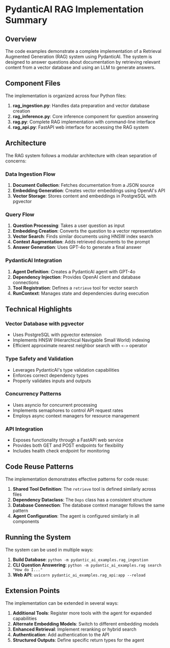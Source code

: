# PydanticAI RAG Implementation Summary

## Overview

The code examples demonstrate a complete implementation of a Retrieval Augmented Generation (RAG) system using PydanticAI. The system is designed to answer questions about documentation by retrieving relevant content from a vector database and using an LLM to generate answers.

## Component Files

The implementation is organized across four Python files:

1. **rag_ingestion.py**: Handles data preparation and vector database creation
2. **rag_inference.py**: Core inference component for question answering
3. **rag.py**: Complete RAG implementation with command-line interface
4. **rag_api.py**: FastAPI web interface for accessing the RAG system

## Architecture

The RAG system follows a modular architecture with clean separation of concerns:

### Data Ingestion Flow
1. **Document Collection**: Fetches documentation from a JSON source
2. **Embedding Generation**: Creates vector embeddings using OpenAI's API
3. **Vector Storage**: Stores content and embeddings in PostgreSQL with pgvector

### Query Flow
1. **Question Processing**: Takes a user question as input
2. **Embedding Creation**: Converts the question to a vector representation
3. **Vector Search**: Finds similar documents using HNSW index search
4. **Context Augmentation**: Adds retrieved documents to the prompt
5. **Answer Generation**: Uses GPT-4o to generate a final answer

### PydanticAI Integration
1. **Agent Definition**: Creates a PydanticAI agent with GPT-4o
2. **Dependency Injection**: Provides OpenAI client and database connections
3. **Tool Registration**: Defines a `retrieve` tool for vector search
4. **RunContext**: Manages state and dependencies during execution

## Technical Highlights

### Vector Database with pgvector
- Uses PostgreSQL with pgvector extension
- Implements HNSW (Hierarchical Navigable Small World) indexing
- Efficient approximate nearest neighbor search with `<->` operator

### Type Safety and Validation
- Leverages PydanticAI's type validation capabilities
- Enforces correct dependency types
- Properly validates inputs and outputs

### Concurrency Patterns
- Uses asyncio for concurrent processing
- Implements semaphores to control API request rates
- Employs async context managers for resource management

### API Integration
- Exposes functionality through a FastAPI web service
- Provides both GET and POST endpoints for flexibility
- Includes health check endpoint for monitoring

## Code Reuse Patterns

The implementation demonstrates effective patterns for code reuse:

1. **Shared Tool Definition**: The `retrieve` tool is defined similarly across files
2. **Dependency Dataclass**: The `Deps` class has a consistent structure
3. **Database Connection**: The database context manager follows the same pattern
4. **Agent Configuration**: The agent is configured similarly in all components

## Running the System

The system can be used in multiple ways:

1. **Build Database**: `python -m pydantic_ai_examples.rag_ingestion`
2. **CLI Question Answering**: `python -m pydantic_ai_examples.rag search "How do I..."`
3. **Web API**: `uvicorn pydantic_ai_examples.rag_api:app --reload`

## Extension Points

The implementation can be extended in several ways:

1. **Additional Tools**: Register more tools with the agent for expanded capabilities
2. **Alternate Embedding Models**: Switch to different embedding models
3. **Enhanced Retrieval**: Implement reranking or hybrid search
4. **Authentication**: Add authentication to the API
5. **Structured Outputs**: Define specific return types for the agent
